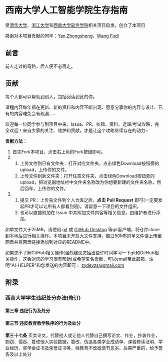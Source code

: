 # 西南大学人工智能学院生存指南

受[清华大学](https://github.com/PKUanonym/REKCARC-TSC-UHT)、[浙江大学](https://github.com/QSCTech/zju-icicles)和[西南大学软件学院](https://github.com/SambacFeng/SWU-SE-HELPER)相关项目启发，创立了本项目

感谢对本项目贡献的同学：[Yan Zhongsheng](https://github.com/SuperFat219)，[Wang Fudi](https://github.com/Blue16-WangFudi)
## 前言

前人走过的弯路，后人便不必再走。

## 贡献

每个人都可以帮助到别人，包括阅读到此的你。

课程内容每年都在更新、新的资料和内容不断出现、愿意分享你的内容与设计、已有的内容难免会有疏漏......

欢迎每一位同学参与到项目中来，Issue、PR、纠错、资料、选课/考试攻略，完全欢迎！来自大家的关注、维护和贡献，才是让这个攻略继续存在的动力~

**贡献方法：**

1. 首先Fork本项目，点击右上角的Fork按键即可。
2. 
   1. 上传文件到已有文件夹：打开对应文件夹，点击绿色Download按钮旁的upload，上传你的文件。
   2. 上传文件到新文件夹：打开任意文件夹，点击绿色Download按钮旁的upload，把浏览器地址栏中文件夹名称改为你想要新建的文件夹名称，然后回车，上传你的文件。
3. 
   1. 提交 PR：上传完文件到个人仓库之后，**点击 Pull Request** 即可(一定要发起PR才可以让所有人都看到哦)。请留意一下项目的文件组织。
   2. 也可以直接附加在 Issue 中并附加文件内容等相关信息，由维护者进行添加。

如单文件大于25MB，请使用 [git](https://git-scm.com/) 或 [GitHub Desktop](https://desktop.github.com/) 等git客户端，将仓库clone到本地后进行相关操作。本项目未开启大文件支持，超过50MB的单文件请上传至网盘并将网盘链接添加到对应的README中。

如果您不了解GitHub相关操作(强烈建议您抽出些许时间学习一下git和GitHub相关操作，这会对您的学习很有帮助)或希望匿名贡献，可以email至此邮箱，注明"AI-HELPER"和您发送的内容即可： zydeyzs@gmail.com

## 附录

### 西南大学学生违纪处分办法(修订)

#### 第三章 违纪行为及处分

#### 第三节 违反教育教学秩序的行为及处分

**第三十七条** 买卖论文，代替他人或让他人代替自己撰写论文、作业，抄袭作业，剽窃、侵吞、篡改他人实验数据，篡改、伪造各类学业成绩单、课程修读证明、学业经历、奖学金证书及荣誉证书等，经教育不改或情节恶劣、后果严重的，给予警告及以上处分

